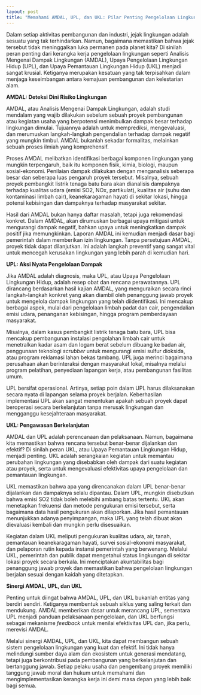 ```yaml
---
layout: post
title: "Memahami AMDAL, UPL, dan UKL: Pilar Penting Pengelolaan Lingkungan"
---
```


Dalam setiap aktivitas pembangunan dan industri, jejak lingkungan adalah sesuatu yang tak terhindarkan. Namun, bagaimana memastikan bahwa jejak tersebut tidak meninggalkan luka permanen pada planet kita? Di sinilah peran penting dari kerangka kerja pengelolaan lingkungan seperti Analisis Mengenai Dampak Lingkungan (AMDAL), Upaya Pengelolaan Lingkungan Hidup (UPL), dan Upaya Pemantauan Lingkungan Hidup (UKL) menjadi sangat krusial. Ketiganya merupakan kesatuan yang tak terpisahkan dalam menjaga keseimbangan antara kemajuan pembangunan dan kelestarian alam.

**AMDAL: Deteksi Dini Risiko Lingkungan**

AMDAL, atau Analisis Mengenai Dampak Lingkungan, adalah studi mendalam yang wajib dilakukan sebelum sebuah proyek pembangunan atau kegiatan usaha yang berpotensi menimbulkan dampak besar terhadap lingkungan dimulai. Tujuannya adalah untuk memprediksi, mengevaluasi, dan merumuskan langkah-langkah pengendalian terhadap dampak negatif yang mungkin timbul. AMDAL bukanlah sekadar formalitas, melainkan sebuah proses ilmiah yang komprehensif.

Proses AMDAL melibatkan identifikasi berbagai komponen lingkungan yang mungkin terpengaruh, baik itu komponen fisik, kimia, biologi, maupun sosial-ekonomi. Penilaian dampak dilakukan dengan menganalisis seberapa besar dan seberapa luas pengaruh proyek tersebut. Misalnya, sebuah proyek pembangkit listrik tenaga batu bara akan dianalisis dampaknya terhadap kualitas udara (emisi SO2, NOx, partikulat), kualitas air (suhu dan kontaminasi limbah cair), keanekaragaman hayati di sekitar lokasi, hingga potensi kebisingan dan dampaknya terhadap masyarakat sekitar.

Hasil dari AMDAL bukan hanya daftar masalah, tetapi juga rekomendasi konkret. Dalam AMDAL, akan dirumuskan berbagai upaya mitigasi untuk mengurangi dampak negatif, bahkan upaya untuk meningkatkan dampak positif jika memungkinkan. Laporan AMDAL ini kemudian menjadi dasar bagi pemerintah dalam memberikan izin lingkungan. Tanpa persetujuan AMDAL, proyek tidak dapat dilanjutkan. Ini adalah langkah preventif yang sangat vital untuk mencegah kerusakan lingkungan yang lebih parah di kemudian hari.

**UPL: Aksi Nyata Pengelolaan Dampak**

Jika AMDAL adalah diagnosis, maka UPL, atau Upaya Pengelolaan Lingkungan Hidup, adalah resep obat dan rencana perawatannya. UPL dirancang berdasarkan hasil kajian AMDAL, yang menguraikan secara rinci langkah-langkah konkret yang akan diambil oleh penanggung jawab proyek untuk mengelola dampak lingkungan yang telah diidentifikasi. Ini mencakup berbagai aspek, mulai dari pengelolaan limbah padat dan cair, pengendalian emisi udara, penanganan kebisingan, hingga program pemberdayaan masyarakat.

Misalnya, dalam kasus pembangkit listrik tenaga batu bara, UPL bisa mencakup pembangunan instalasi pengolahan limbah cair untuk menetralkan kadar asam dan logam berat sebelum dibuang ke badan air, penggunaan teknologi _scrubber_ untuk mengurangi emisi sulfur dioksida, atau program reklamasi lahan bekas tambang. UPL juga merinci bagaimana perusahaan akan berinteraksi dengan masyarakat lokal, misalnya melalui program pelatihan, penyediaan lapangan kerja, atau pembangunan fasilitas umum.

UPL bersifat operasional. Artinya, setiap poin dalam UPL harus dilaksanakan secara nyata di lapangan selama proyek berjalan. Keberhasilan implementasi UPL akan sangat menentukan apakah sebuah proyek dapat beroperasi secara berkelanjutan tanpa merusak lingkungan dan mengganggu kesejahteraan masyarakat.

**UKL: Pengawasan Berkelanjutan**

AMDAL dan UPL adalah perencanaan dan pelaksanaan. Namun, bagaimana kita memastikan bahwa rencana tersebut benar-benar dijalankan dan efektif? Di sinilah peran UKL, atau Upaya Pemantauan Lingkungan Hidup, menjadi penting. UKL adalah serangkaian kegiatan untuk memantau perubahan lingkungan yang disebabkan oleh dampak dari suatu kegiatan atau proyek, serta untuk mengevaluasi efektivitas upaya pengelolaan dan pemantauan lingkungan.

UKL memastikan bahwa apa yang direncanakan dalam UPL benar-benar dijalankan dan dampaknya selalu dipantau. Dalam UPL, mungkin disebutkan bahwa emisi SO2 tidak boleh melebihi ambang batas tertentu. UKL akan menetapkan frekuensi dan metode pengukuran emisi tersebut, serta bagaimana data hasil pengukuran akan dilaporkan. Jika hasil pemantauan menunjukkan adanya penyimpangan, maka UPL yang telah dibuat akan dievaluasi kembali dan mungkin perlu disesuaikan.

Kegiatan dalam UKL meliputi pengukuran kualitas udara, air, tanah, pemantauan keanekaragaman hayati, survei sosial-ekonomi masyarakat, dan pelaporan rutin kepada instansi pemerintah yang berwenang. Melalui UKL, pemerintah dan publik dapat mengetahui status lingkungan di sekitar lokasi proyek secara berkala. Ini menciptakan akuntabilitas bagi penanggung jawab proyek dan memastikan bahwa pengelolaan lingkungan berjalan sesuai dengan kaidah yang ditetapkan.

**Sinergi AMDAL, UPL, dan UKL**

Penting untuk diingat bahwa AMDAL, UPL, dan UKL bukanlah entitas yang berdiri sendiri. Ketiganya membentuk sebuah siklus yang saling terkait dan mendukung. AMDAL memberikan dasar untuk merancang UPL, sementara UPL menjadi panduan pelaksanaan pengelolaan, dan UKL berfungsi sebagai mekanisme _feedback_ untuk menilai efektivitas UPL dan, jika perlu, merevisi AMDAL.

Melalui sinergi AMDAL, UPL, dan UKL, kita dapat membangun sebuah sistem pengelolaan lingkungan yang kuat dan efektif. Ini tidak hanya melindungi sumber daya alam dan ekosistem untuk generasi mendatang, tetapi juga berkontribusi pada pembangunan yang berkelanjutan dan bertanggung jawab. Setiap pelaku usaha dan pengembang proyek memiliki tanggung jawab moral dan hukum untuk memahami dan mengimplementasikan kerangka kerja ini demi masa depan yang lebih baik bagi semua.
